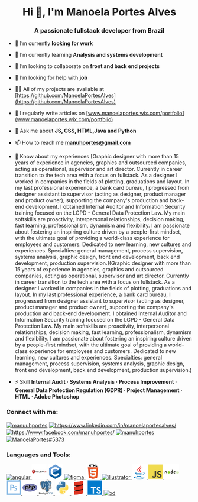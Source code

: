 <h1 align="center">Hi 👋, I'm Manoela Portes Alves</h1>
<h3 align="center">A passionate fullstack developer from Brazil</h3>

- 🔭 I’m currently **looking for work**

- 🌱 I’m currently learning **Analysis and systems development**

- 👯 I’m looking to collaborate on **front and back end projects**

- 🤝 I’m looking for help with **job**

- 👨‍💻 All of my projects are available at [https://github.com/ManoelaPortesAlves](https://github.com/ManoelaPortesAlves)

- 📝 I regularly write articles on [www.manoelaportes.wix.com/portfolio](www.manoelaportes.wix.com/portfolio)

- 💬 Ask me about **JS, CSS, HTML,Java and Python**

- 📫 How to reach me **manuhportes@gmail.com**

- 📄 Know about my experiences [Graphic designer with more than 15 years of experience in agencies, graphics and outsourced companies, acting as operational, supervisor and art director. Currently in career transition to the tech area with a focus on fullstack. As a designer I worked in companies in the fields of plotting, graduations and layout. In my last professional experience, a bank card bureau, I progressed from designer assistant to supervisor (acting as designer, product manager and product owner), supporting the company's production and back-end development. I obtained Internal Auditor and Information Security training focused on the LGPD - General Data Protection Law. My main softskills are proactivity, interpersonal relationships, decision making, fast learning, professionalism, dynamism and flexibility. I am passionate about fostering an inspiring culture driven by a people-first mindset, with the ultimate goal of providing a world-class experience for employees and customers. Dedicated to new learning, new cultures and experiences. Specialties: general management, process supervision, systems analysis, graphic design, front end development, back end development, production supervision.](Graphic designer with more than 15 years of experience in agencies, graphics and outsourced companies, acting as operational, supervisor and art director. Currently in career transition to the tech area with a focus on fullstack. As a designer I worked in companies in the fields of plotting, graduations and layout. In my last professional experience, a bank card bureau, I progressed from designer assistant to supervisor (acting as designer, product manager and product owner), supporting the company's production and back-end development. I obtained Internal Auditor and Information Security training focused on the LGPD - General Data Protection Law. My main softskills are proactivity, interpersonal relationships, decision making, fast learning, professionalism, dynamism and flexibility. I am passionate about fostering an inspiring culture driven by a people-first mindset, with the ultimate goal of providing a world-class experience for employees and customers. Dedicated to new learning, new cultures and experiences. Specialties: general management, process supervision, systems analysis, graphic design, front end development, back end development, production supervision.)

- ⚡ Skill **Internal Audit · Systems Analysis · Process Improvement · General Data Protection Regulation (GDPR) · Project Management · HTML · Adobe Photoshop**

<h3 align="left">Connect with me:</h3>
<p align="left">
<a href="https://twitter.com/manuuhportes" target="blank"><img align="center" src="https://raw.githubusercontent.com/rahuldkjain/github-profile-readme-generator/master/src/images/icons/Social/twitter.svg" alt="manuuhportes" height="30" width="40" /></a>
<a href="https://linkedin.com/in/https://www.linkedin.com/in/manoelaportesalves/" target="blank"><img align="center" src="https://raw.githubusercontent.com/rahuldkjain/github-profile-readme-generator/master/src/images/icons/Social/linked-in-alt.svg" alt="https://www.linkedin.com/in/manoelaportesalves/" height="30" width="40" /></a>
<a href="https://fb.com/https://www.facebook.com/manuhportes/" target="blank"><img align="center" src="https://raw.githubusercontent.com/rahuldkjain/github-profile-readme-generator/master/src/images/icons/Social/facebook.svg" alt="https://www.facebook.com/manuhportes/" height="30" width="40" /></a>
<a href="https://instagram.com/manuhportes" target="blank"><img align="center" src="https://raw.githubusercontent.com/rahuldkjain/github-profile-readme-generator/master/src/images/icons/Social/instagram.svg" alt="manuhportes" height="30" width="40" /></a>
<a href="https://discord.gg/ManoelaPortes#5373" target="blank"><img align="center" src="https://raw.githubusercontent.com/rahuldkjain/github-profile-readme-generator/master/src/images/icons/Social/discord.svg" alt="ManoelaPortes#5373" height="30" width="40" /></a>
</p>

<h3 align="left">Languages and Tools:</h3>
<p align="left"> <a href="https://angular.io" target="_blank" rel="noreferrer"> <img src="https://angular.io/assets/images/logos/angular/angular.svg" alt="angular" width="40" height="40"/> </a> <a href="https://angular.io" target="_blank" rel="noreferrer"> <img src="https://raw.githubusercontent.com/devicons/devicon/master/icons/angularjs/angularjs-original-wordmark.svg" alt="angularjs" width="40" height="40"/> </a> <a href="https://www.cprogramming.com/" target="_blank" rel="noreferrer"> <img src="https://raw.githubusercontent.com/devicons/devicon/master/icons/c/c-original.svg" alt="c" width="40" height="40"/> </a> <a href="https://www.figma.com/" target="_blank" rel="noreferrer"> <img src="https://www.vectorlogo.zone/logos/figma/figma-icon.svg" alt="figma" width="40" height="40"/> </a> <a href="https://www.w3.org/html/" target="_blank" rel="noreferrer"> <img src="https://raw.githubusercontent.com/devicons/devicon/master/icons/html5/html5-original-wordmark.svg" alt="html5" width="40" height="40"/> </a> <a href="https://www.adobe.com/in/products/illustrator.html" target="_blank" rel="noreferrer"> <img src="https://www.vectorlogo.zone/logos/adobe_illustrator/adobe_illustrator-icon.svg" alt="illustrator" width="40" height="40"/> </a> <a href="https://www.java.com" target="_blank" rel="noreferrer"> <img src="https://raw.githubusercontent.com/devicons/devicon/master/icons/java/java-original.svg" alt="java" width="40" height="40"/> </a> <a href="https://developer.mozilla.org/en-US/docs/Web/JavaScript" target="_blank" rel="noreferrer"> <img src="https://raw.githubusercontent.com/devicons/devicon/master/icons/javascript/javascript-original.svg" alt="javascript" width="40" height="40"/> </a> <a href="https://nodejs.org" target="_blank" rel="noreferrer"> <img src="https://raw.githubusercontent.com/devicons/devicon/master/icons/nodejs/nodejs-original-wordmark.svg" alt="nodejs" width="40" height="40"/> </a> <a href="https://www.photoshop.com/en" target="_blank" rel="noreferrer"> <img src="https://raw.githubusercontent.com/devicons/devicon/master/icons/photoshop/photoshop-line.svg" alt="photoshop" width="40" height="40"/> </a> <a href="https://www.php.net" target="_blank" rel="noreferrer"> <img src="https://raw.githubusercontent.com/devicons/devicon/master/icons/php/php-original.svg" alt="php" width="40" height="40"/> </a> <a href="https://www.postgresql.org" target="_blank" rel="noreferrer"> <img src="https://raw.githubusercontent.com/devicons/devicon/master/icons/postgresql/postgresql-original-wordmark.svg" alt="postgresql" width="40" height="40"/> </a> <a href="https://www.python.org" target="_blank" rel="noreferrer"> <img src="https://raw.githubusercontent.com/devicons/devicon/master/icons/python/python-original.svg" alt="python" width="40" height="40"/> </a> <a href="https://www.scala-lang.org" target="_blank" rel="noreferrer"> <img src="https://raw.githubusercontent.com/devicons/devicon/master/icons/scala/scala-original.svg" alt="scala" width="40" height="40"/> </a> <a href="https://www.typescriptlang.org/" target="_blank" rel="noreferrer"> <img src="https://raw.githubusercontent.com/devicons/devicon/master/icons/typescript/typescript-original.svg" alt="typescript" width="40" height="40"/> </a> <a href="https://www.adobe.com/products/xd.html" target="_blank" rel="noreferrer"> <img src="https://cdn.worldvectorlogo.com/logos/adobe-xd.svg" alt="xd" width="40" height="40"/> </a> </p>
